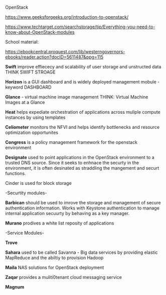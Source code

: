 OpenStack

https://www.geeksforgeeks.org/introduction-to-openstack/

https://www.techtarget.com/searchstorage/tip/Everything-you-need-to-know-about-OpenStack-modules

School material:

https://ebookcentral.proquest.com/lib/westerngovernors-ebooks/reader.action?docID=5611487&ppg=115


**Swift** improve effiececy and scalability of user storage and unstructed data THINK SWIFT STROAGE

**Horizon** is a GUI dashboard and is widely deployed management mobule - keyword DASHBOARD 

**Glance** - virtual machine image management THINK: Virtual Machine Images at a Glance

**Heat** helps expediate orchestration of applications across muliple compute instances by using templates

**Celiometer** monitors the NFVI and helps identify bottlenecks and resource optimization opportunites 

**Congress** is a policy management framework for the openstack environment

**Designate** used to point applications in the OpenStack environment to a trusted DNS source. Since it seeks to enhnace the securty in the environment, it is often desinated as straddling the mangement and securt functions.

Cinder is used for block storage 

-Securtity modules-

**Barbican** should be used to imrove the storage and management of secure authentication information. Works with Keystone authentication to manage internal application secuurty by behaving as a key manager.

**Murano** prodives a white list reposity of applications

-Service Modules-

**Trove** 

**Sahara** used to be called Savanna - Big data services by providing elastic MapReduce and the abiltiy to provision Hadoop

**Maila** NAS solutions for OpenStack deployment

**Zaqar** provides a muliti0tenant cloud messaging service

**Magnum**
